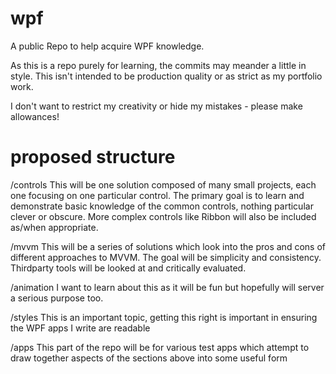 # wpf

A public Repo to help acquire WPF knowledge.

As this is a repo purely for learning, the commits may meander a little in style.  This isn't intended
to be production quality or as strict as my portfolio work.

I don't want to restrict my creativity or hide my mistakes - please make allowances!


# proposed structure

/controls
This will be one solution composed of many small projects, each one focusing on one particular control.
The primary goal is to learn and demonstrate basic knowledge of the common controls, nothing particular clever
or obscure. More complex controls like Ribbon will also be included as/when appropriate. 

/mvvm
This will be a series of solutions which look into the pros and cons of different approaches to MVVM.  The goal
will be simplicity and consistency.  Thirdparty tools will be looked at and critically evaluated.

/animation
I want to learn about this as it will be fun but hopefully will server a serious purpose too.

/styles
This is an important topic, getting this right is important in ensuring the WPF apps I write are readable

/apps
This part of the repo will be for various test apps which attempt to draw together aspects of the sections above
into some useful form
